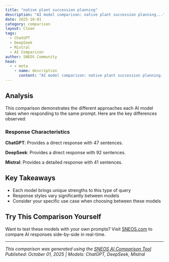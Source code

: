 ```yaml
---
title: "native plant succession planning"
description: "AI model comparison: native plant succession planning..."
date: 2025-10-01
category: comparison
layout: Clean
tags:
  - ChatGPT
  - DeepSeek
  - Mistral
  - AI Comparison
author: SNEOS Community
head:
  - - meta
    - name: description
      content: "AI model comparison: native plant succession planning..."
---
```


<ChatComparison
  title="native plant succession planning"
  prompt="native plant succession planning"
  :responses='{"ChatGPT": "Native plant succession planning involves designing and managing a landscape to encourage the natural progression of plant communities over time, using native plant species. The goal is to restore or create sustainable ecosystems that are resilient, support local wildlife, and require minimal maintenance. Here\u2019s an overview of how to approach native plant succession planning:\n\n### What is Plant Succession?\nPlant succession is the natural process by which plant communities change and develop over time. It typically progresses from:\n- **Pioneer species:** hardy, fast-growing plants like grasses and weeds that colonize bare or disturbed soil.\n- **Intermediate species:** shrubs and young trees that establish after pioneers have modified the environment.\n- **Climax community:** a stable, mature ecosystem such as a forest or prairie, depending on local climate and soil conditions.\n\n### Steps for Native Plant Succession Planning\n\n1. **Site Assessment**\n - Study the site\u2019s soil, sunlight, moisture, and existing vegetation.\n - Identify any disturbances or challenges (erosion, invasive species, pollution).\n - Understand the historical ecosystem or native vegetation for your region.\n\n2. **Set Objectives**\n - Define your goals: erosion control, wildlife habitat, aesthetic beauty, carbon sequestration, etc.\n - Decide the desired climax community type (grassland, woodland, wetland).\n\n3. **Select Appropriate Native Plants**\n - Choose pioneer species suited to current site conditions (e.g., native grasses, wildflowers).\n - Plan for transitional species (shrubs, fast-growing trees).\n - Include long-term, slow-growing climax species.\n - Use regionally appropriate plants that support local wildlife.\n\n4. **Prepare the Site**\n - Remove invasive species and non-native plants.\n - Amend soil if necessary, but keep disturbance minimal.\n - Improve site conditions to favor native species establishment.\n\n5. **Plant in Successional Stages**\n - Begin by planting pioneer species to stabilize soil and improve conditions.\n - After initial establishment (1\u20133 years), introduce shrubs and young trees.\n - Over time, add or encourage climax species naturally through seed dispersal or planting.\n - Use natural regeneration wherever possible to reduce costs.\n\n6. **Maintenance and Monitoring**\n - Control invasive species regularly.\n - Monitor plant growth and succession progress.\n - Adjust planting plans based on observed success/failures.\n - Manage disturbances to ensure natural progression.\n\n7. **Allow Natural Processes**\n - Allow natural seed dispersal, wildlife activity, and ecological interactions.\n - Minimize human intervention once plants are established to encourage a self-sustaining ecosystem.\n\n### Additional Tips\n- Use local seed sources and plant stock.\n- Consider companion planting to support beneficial interactions.\n- Incorporate diversity to enhance resilience.\n- Engage with local environmental groups or extension services for regional advice.\n\n### Resources\n- Your local Cooperative Extension Service or native plant societies.\n- Books like *Bringing Nature Home* by Douglas Tallamy.\n- Online native plant databases such as the Lady Bird Johnson Wildflower Center or the USDA Plants Database.\n\nIf you\u2019d like, I can help you create a specific planting plan tailored to your location and goals. Just let me know!", "DeepSeek": "Of course. This is an excellent and crucial topic for ecological restoration, landscaping, and land management. Here is a comprehensive guide to native plant succession planning.\n\n### What is Native Plant Succession Planning?\n\n**Native Plant Succession Planning** is the intentional and strategic process of guiding a landscape through its natural stages of ecological development, but using native plants to accelerate the process, improve outcomes for biodiversity, and achieve specific land management goals.\n\nIt\u0027s based on the ecological principle of **succession**: the predictable and orderly change in plant and animal communities over time in a particular area.\n\n* **Primary Succession:** Starts from bare rock or substrate (e.g., after a glacier retreats).\n* **Secondary Succession:** Occurs after a disturbance (e.g., fire, flood, logging, abandoned farmland) where soil remains.\n\nThe goal of planning is to work *with* these natural processes rather than against them.\n\n### The Core Principles of Succession\n\n1. **Pioneer Species:** Fast-growing, short-lived, sun-loving, and often wind-dispersed plants that are the first to colonize disturbed ground. They stabilize soil, add organic matter, and create microclimates. Examples: native annuals and perennials like Black-eyed Susan, Partridge Pea, and certain grasses like Little Bluestem.\n2. **Intermediate Species:** These plants move in once the pioneers have created slightly better conditions (shade, soil, moisture retention). They are often shrubs and longer-lived perennials. Examples: Dogwoods, Sumac, Elderberry, and perennial wildflowers.\n3. **Climax Community:** The relatively stable, mature community of plants that is in equilibrium with the local environment. This is often a forest, prairie, or wetland dominated by long-lived, slow-growing species. Examples: Oaks, Hickories, Maples (in forests); Big Bluestem, Switchgrass (in prairies).\n\n### The Step-by-Step Planning Process\n\n#### Step 1: Site Assessment \u0026 Goal Setting\n\nThis is the most critical step. You cannot plan where you\u0027re going without knowing where you are.\n\n* **Site History:** What was the land used for previously? (Farmland, lawn, logged forest?)\n* **Soil Analysis:** Test for pH, nutrients, compaction, and texture.\n* **Hydrology:** How does water move across the site? Is it wet, dry, or well-drained?\n* **Existing Vegetation:** What plants are already there? Identify both native and invasive species.\n* **Sun \u0026 Wind Exposure:** Map the sun/shade patterns throughout the day and year.\n* **Define Your Goals:**\n * **Biodiversity Haven:** Maximize habitat for pollinators, birds, and other wildlife.\n * **Erosion Control:** Stabilize a slope or stream bank.\n * **Low-Maintenance Landscape:** Replace a lawn with a self-sustaining native ecosystem.\n * **Forest Restoration:** Convert an old field back into a woodland.\n * **Agricultural Benefits:** Create a riparian buffer to filter runoff.\n\n#### Step 2: Develop a Successional \u0022Phasing\u0022 Plan\n\nThink in terms of 5, 10, 25, or even 50\u002B years. Create a timeline with distinct phases.\n\n* **Phase 1: Site Preparation \u0026 Pioneer Establishment (Years 0-3)**\n * **Action:** Clear aggressive weeds and invasive species. Gently amend soil if necessary (e.g., with compost, but avoid fertilizers that favor weeds).\n * **Planting:** Sow seeds or plant plugs of **pioneer species**. These are tough, fast-growing natives that will outcompete weeds, build soil, and provide quick ground cover.\n * **Key Strategy:** Use **cover crops** or **nurse plants**. For example, sowing Partridge Pea (a nitrogen-fixer) can prepare the soil for other species.\n\n* **Phase 2: Structural Diversity \u0026 Shrub Layer (Years 3-7)**\n * **Action:** As the pioneers mature, they will naturally create conditions for the next stage. You can actively assist by planting the next group.\n * **Planting:** Introduce **shrubs and understory trees**. These provide structure, nesting sites for birds, and berries. Examples: Serviceberry, Viburnums, Hazelnut, Blueberries.\n * **Management:** You may need to thin out some of the pioneer species if they become too dense, allowing sunlight to reach the new plantings.\n\n* **Phase 3: Canopy Closure \u0026 Maturation (Years 8-25\u002B)**\n * **Action:** The site is now well on its way to a mature ecosystem. Your role shifts from planting to stewardship.\n * **Planting:** Introduce the long-lived **climax species**. In an eastern forest, this would be Oaks, Hickories, and Beeches. Plant them as saplings in the partial shade created by the shrubs and pioneers.\n * **Management:** Focus on monitoring for invasive species, perhaps conducting controlled burns (for prairie restoration), or selective thinning to maintain health.\n\n#### Step 4: Implementation \u0026 Adaptive Management\n\n* **Source Plants Responsibly:** Always use native seeds and plants from local ecotypes (genetically adapted to your specific region).\n* **Plant Densely:** In the early stages, dense planting helps shade out weeds.\n* **Mulch Smartly:** Use leaf litter or weed-free straw mulch in Phase 1 to suppress weeds. Avoid thick wood chip mulch in prairie/meadow settings.\n* **Monitor and Adapt:** A plan is a guide, not a rigid script. Be prepared to adjust based on what you observe. If an invasive species appears, tackle it immediately. If a certain plant thrives, consider why and use that knowledge.\n\n### A Practical Example: Converting a Lawn to a Woodland\n\n1. **Year 0:**\n * **Goal:** Establish a \u0022nurse crop\u0022 of grasses and wildflowers.\n * **Action:** Sheet mulch the lawn (cardboard \u002B mulch) to kill the grass. In fall, sow a pioneer mix of native grasses (Little Bluestem) and forbs (Black-eyed Susan, Bergamot).\n\n2. **Year 2:**\n * **Goal:** Introduce the first shrubs and small trees.\n * **Action:** Plant plugs of shrubs like Staghorn Sumac and Red Osier Dogwood, and small trees like Redbud and Serviceberry directly into the established meadow.\n\n3. **Year 5:**\n * **Goal:** Establish the future forest canopy.\n * **Action:** Plant saplings of climax canopy trees like White Oak and Shagbark Hickory. They will be small and slow-growing, sheltered by the existing shrub layer.\n\n4. **Year 15\u002B:**\n * **Goal:** Stewardship.\n * **Action:** The oaks and hickories are now emerging above the shrub layer. The meadow species will gradually fade as the canopy closes and creates shade. Your main task is removing any invasive vines like English Ivy or Oriental Bittersweet.\n\n### Key Benefits of This Approach\n\n* **Ecosystem Function:** Creates resilient, self-sustaining landscapes.\n* **Wildlife Support:** Provides a continuous sequence of food and shelter through all successional stages.\n* **Weed Suppression:** Dense, layered native plantings are the best defense against invasive species.\n* **Cost-Effective:** While initial effort is high, long-term maintenance is drastically reduced compared to a conventional lawn or ornamental garden.\n* **Climate Resilience:** Deep-rooted native plants sequester carbon, manage water, and are adapted to local climate extremes.\n\nBy understanding and implementing native plant succession planning, you become a catalyst for natural healing, creating a legacy of ecological health and beauty.", "Mistral": "Native plant succession planning is a critical aspect of ecological restoration and landscape management. It involves understanding and guiding the natural process of plant communities changing over time, often in response to disturbances or changes in environmental conditions. Here are some key steps and considerations for native plant succession planning:\n\n### 1. **Assess the Current State**\n - **Site Analysis:** Conduct a thorough assessment of the current plant communities, soil conditions, hydrology, and any existing disturbances.\n - **Inventory:** Create an inventory of existing native and non-native plant species.\n\n### 2. **Define Goals and Objectives**\n - **Ecological Goals:** Determine the desired ecological outcomes, such as increasing biodiversity, improving habitat quality, or restoring natural ecosystem functions.\n - **Social and Economic Goals:** Consider any social or economic benefits, such as recreational use, educational opportunities, or sustainable resource management.\n\n### 3. **Understand Succession Dynamics**\n - **Primary Succession:** Occurs on newly exposed or disturbed land, such as after a volcanic eruption or glacial retreat.\n - **Secondary Succession:** Occurs on previously vegetated land that has been disturbed, such as after a fire or clear-cutting.\n - **Climax Community:** The stable, mature plant community that develops over time, often characterized by high biodiversity and complex interactions.\n\n### 4. **Develop a Succession Plan**\n - **Initial Planting:** Select pioneer species that are adapted to the current conditions and can facilitate the establishment of later successional species.\n - **Intermediate Stages:** Plan for the introduction of mid-successional species that will gradually replace the pioneer species.\n - **Climax Species:** Introduce climax species that will form the stable, mature community.\n\n### 5. **Implementation Strategies**\n - **Seed Mixes:** Use native seed mixes that include a variety of species adapted to different stages of succession.\n - **Planting Techniques:** Employ appropriate planting techniques, such as direct seeding, container planting, or live staking.\n - **Maintenance:** Regularly monitor and maintain the site to control invasive species, manage pests, and ensure the health of native plants.\n\n### 6. **Monitoring and Adaptive Management**\n - **Regular Monitoring:** Conduct regular monitoring to assess the progress of succession and the health of the plant communities.\n - **Adaptive Management:** Be prepared to adjust the plan based on monitoring results and changing conditions.\n\n### 7. **Community Engagement**\n - **Education and Outreach:** Engage the local community through education and outreach programs to build support and involvement.\n - **Volunteer Programs:** Develop volunteer programs to assist with planting, monitoring, and maintenance activities.\n\n### 8. **Legal and Regulatory Considerations**\n - **Permits and Approvals:** Ensure that all necessary permits and approvals are obtained for planting and management activities.\n - **Compliance:** Comply with local, state, and federal regulations related to native plant conservation and restoration.\n\n### 9. **Documentation and Reporting**\n - **Documentation:** Keep detailed records of all activities, including planting plans, monitoring data, and adaptive management decisions.\n - **Reporting:** Prepare and submit reports to stakeholders, funding agencies, and regulatory bodies as required.\n\n### Example Succession Plan\n1. **Year 1-2:** Plant pioneer species such as grasses and fast-growing shrubs to stabilize the soil and provide initial cover.\n2. **Year 3-5:** Introduce mid-successional species like perennial wildflowers and small trees to increase diversity and complexity.\n3. **Year 6-10:** Plant climax species such as mature trees and understory plants to establish the final, stable community.\n4. **Ongoing:** Continuously monitor and manage the site to ensure the succession process proceeds as planned.\n\nBy following these steps and considerations, you can develop a comprehensive native plant succession plan that supports the restoration and long-term sustainability of natural ecosystems."}' 
  published-date="18:39"
/>

## Analysis

This comparison demonstrates the different approaches each AI model takes when responding to the same prompt. Here are the key differences observed:

### Response Characteristics

**ChatGPT**: Provides a direct response with 47 sentences. 

**DeepSeek**: Provides a direct response with 92 sentences. 

**Mistral**: Provides a detailed response with 41 sentences. 

## Key Takeaways

- Each model brings unique strengths to this type of query
- Response styles vary significantly between models
- Consider your specific use case when choosing between these models

## Try This Comparison Yourself

Want to test these models with your own prompts? Visit [SNEOS.com](https://sneos.com) to compare AI responses side-by-side in real-time.

---

*This comparison was generated using the [SNEOS AI Comparison Tool](https://sneos.com)*
*Published: October 01, 2025 | Models: ChatGPT, DeepSeek, Mistral*
